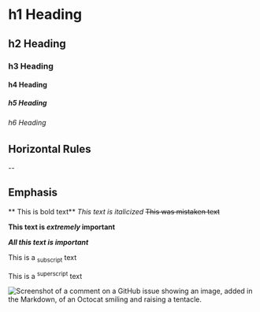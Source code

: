 # h1 Heading
## h2 Heading
### h3 Heading
#### h4 Heading
##### h5 Heading
###### h6 Heading

## Horizontal Rules

--

## Emphasis

** This is bold text**
_This text is italicized_
~~This was mistaken text~~

**This text is _extremely_ important**

***All this text is important***

This is a <sub>subscript</sub> text

This is a <sup>superscript</sup> text

![Screenshot of a comment on a GitHub issue showing an image, added in the Markdown, of an Octocat smiling and raising a tentacle.](https://myoctocat.com/assets/images/base-octocat.svg)
